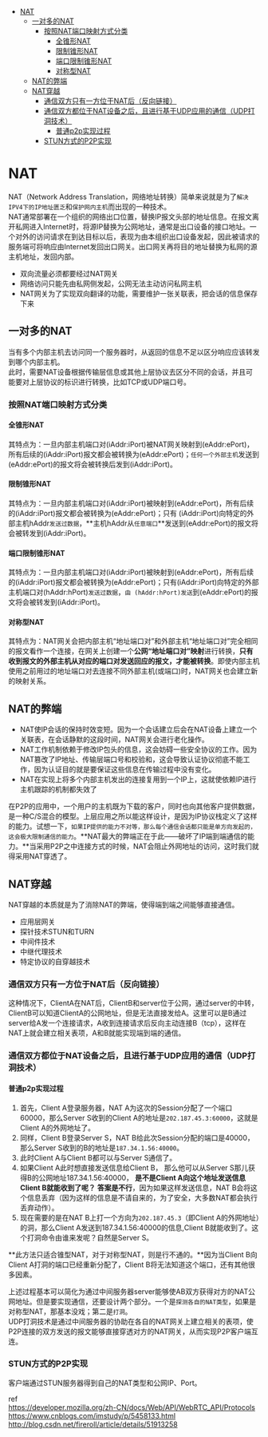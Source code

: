
- [NAT](#nat)
    - [一对多的NAT](#%E4%B8%80%E5%AF%B9%E5%A4%9A%E7%9A%84nat)
        - [按照NAT端口映射方式分类](#%E6%8C%89%E7%85%A7nat%E7%AB%AF%E5%8F%A3%E6%98%A0%E5%B0%84%E6%96%B9%E5%BC%8F%E5%88%86%E7%B1%BB)
            - [全锥形NAT](#%E5%85%A8%E9%94%A5%E5%BD%A2nat)
            - [限制锥形NAT](#%E9%99%90%E5%88%B6%E9%94%A5%E5%BD%A2nat)
            - [端口限制锥形NAT](#%E7%AB%AF%E5%8F%A3%E9%99%90%E5%88%B6%E9%94%A5%E5%BD%A2nat)
            - [对称型NAT](#%E5%AF%B9%E7%A7%B0%E5%9E%8Bnat)
    - [NAT的弊端](#nat%E7%9A%84%E5%BC%8A%E7%AB%AF)
    - [NAT穿越](#nat%E7%A9%BF%E8%B6%8A)
        - [通信双方只有一方位于NAT后（反向链接）](#%E9%80%9A%E4%BF%A1%E5%8F%8C%E6%96%B9%E5%8F%AA%E6%9C%89%E4%B8%80%E6%96%B9%E4%BD%8D%E4%BA%8Enat%E5%90%8E%EF%BC%88%E5%8F%8D%E5%90%91%E9%93%BE%E6%8E%A5%EF%BC%89)
        - [通信双方都位于NAT设备之后，且进行基于UDP应用的通信（UDP打洞技术）](#%E9%80%9A%E4%BF%A1%E5%8F%8C%E6%96%B9%E9%83%BD%E4%BD%8D%E4%BA%8Enat%E8%AE%BE%E5%A4%87%E4%B9%8B%E5%90%8E%EF%BC%8C%E4%B8%94%E8%BF%9B%E8%A1%8C%E5%9F%BA%E4%BA%8Eudp%E5%BA%94%E7%94%A8%E7%9A%84%E9%80%9A%E4%BF%A1%EF%BC%88udp%E6%89%93%E6%B4%9E%E6%8A%80%E6%9C%AF%EF%BC%89)
            - [普通p2p实现过程](#%E6%99%AE%E9%80%9Ap2p%E5%AE%9E%E7%8E%B0%E8%BF%87%E7%A8%8B)
        - [STUN方式的P2P实现](#stun%E6%96%B9%E5%BC%8F%E7%9A%84p2p%E5%AE%9E%E7%8E%B0)

# NAT
NAT（Network Address Translation，网络地址转换）简单来说就是为了`解决IPV4下的IP地址匮乏`和`保护网内主机`而出现的一种技术。  
NAT通常部署在一个组织的网络出口位置，替换IP报文头部的地址信息。在报文离开私网进入Internet时，将源IP替换为公网地址，通常是出口设备的接口地址。一个对外的访问请求在到达目标以后，表现为由本组织出口设备发起，因此被请求的服务端可将响应由Internet发回出口网关。出口网关再将目的地址替换为私网的源主机地址，发回内部。

*  双向流量必须都要经过NAT网关
*  网络访问只能先由私网侧发起，公网无法主动访问私网主机
*  NAT网关为了实现双向翻译的功能，需要维护一张关联表，把会话的信息保存下来


## 一对多的NAT
当有多个内部主机去访问同一个服务器时，从返回的信息不足以区分响应应该转发到哪个内部主机。   
此时，需要NAT设备根据传输层信息或其他上层协议去区分不同的会话，并且可能要对上层协议的标识进行转换，比如TCP或UDP端口号。   


### 按照NAT端口映射方式分类
#### 全锥形NAT
其特点为：一旦内部主机端口对(iAddr:iPort)被NAT网关映射到(eAddr:ePort)，所有后续的(iAddr:iPort)报文都会被转换为(eAddr:ePort)；`任何一个外部主机`发送到(eAddr:ePort)的报文将会被转换后发到(iAddr:iPort)。

#### 限制锥形NAT
其特点为：一旦内部主机端口对(iAddr:iPort)被映射到(eAddr:ePort)，所有后续的(iAddr:iPort)报文都会被转换为(eAddr:ePort)；只有 (iAddr:iPort)向特定的外部主机hAddr`发送过数据`，**主机hAddr从`任意端口`**发送到(eAddr:ePort)的报文将会被转发到(iAddr:iPort)。

#### 端口限制锥形NAT
其特点为：一旦内部主机端口对(iAddr:iPort)被映射到(eAddr:ePort)，所有后续的(iAddr:iPort)报文都会被转换为(eAddr:ePort)；只有(iAddr:iPort)向特定的外部主机端口对(hAddr:hPort)`发送过数据`，`由 (hAddr:hPort)发送`到(eAddr:ePort)的报文将会被转发到(iAddr:iPort)。

#### 对称型NAT
其特点为：NAT网关会把内部主机“地址端口对”和外部主机“地址端口对”完全相同的报文看作一个连接，在网关上创建一个**公网“地址端口对”映射**进行转换，**只有收到报文的外部主机从对应的端口对发送回应的报文，才能被转换**。即使内部主机使用之前用过的地址端口对去连接不同外部主机(或端口)时，NAT网关也会建立新的映射关系。

## NAT的弊端
*  NAT使IP会话的保持时效变短。因为一个会话建立后会在NAT设备上建立一个关联表，在会话静默的这段时间，NAT网关会进行老化操作。
*  NAT工作机制依赖于修改IP包头的信息，这会妨碍一些安全协议的工作。因为NAT篡改了IP地址、传输层端口号和校验和，这会导致认证协议彻底不能工作，因为认证目的就是要保证这些信息在传输过程中没有变化。
*  NAT在实现上将多个内部主机发出的连接复用到一个IP上，这就使依赖IP进行主机跟踪的机制都失效了

在P2P的应用中，一个用户的主机既为下载的客户，同时也向其他客户提供数据，是一种C/S混合的模型。上层应用之所以能这样设计，是因为IP协议栈定义了这样的能力。试想一下，`如果IP提供的能力不对等，那么每个通信会话都只能是单方向发起的，这会极大限制通信的能力`。**NAT最大的弊端正在于此——破坏了IP端到端通信的能力。**当采用P2P之中连接方式的时候，NAT会阻止外网地址的访问，这时我们就得采用NAT穿透了。



## NAT穿越
NAT穿越的本质就是为了消除NAT的弊端，使得端到端之间能够直接通信。  

* 应用层网关
* 探针技术STUN和TURN
* 中间件技术
* 中继代理技术
* 特定协议的自穿越技术

### 通信双方只有一方位于NAT后（反向链接）
这种情况下，ClientA在NAT后，ClientB和server位于公网，通过server的中转，ClientB可以知道ClientA的公网地址，但是无法直接发给A。这里可以是B通过server给A发一个连接请求，A收到连接请求后反向主动连接B（tcp），这样在NAT上就会建立相关表项，A和B就能实现端到端的通信。

### 通信双方都位于NAT设备之后，且进行基于UDP应用的通信（UDP打洞技术）
#### 普通p2p实现过程
1.  首先，Client A登录服务器，NAT A为这次的Session分配了一个端口60000，那么Server S收到的Client A的地址是`202.187.45.3:60000`，这就是Client A的外网地址了。
2.  同样，Client B登录Server S，NAT B给此次Session分配的端口是40000，那么Server S收到的B的地址是`187.34.1.56:40000`。
3.  此时Client A与Client B都可以与Server S通信了。
4.  如果Client A此时想直接发送信息给Client B，
    那么他可以从Server S那儿获得B的公网地址187.34.1.56:40000，
    **是不是Client A向这个地址发送信息Client B就能收到了呢？**
    **答案是不行**，因为如果这样发送信息，NAT B会将这个信息丢弃（因为这样的信息是不请自来的，为了安全，大多数NAT都会执行丢弃动作）。
5.  现在需要的是在NAT B上打一个方向为`202.187.45.3`（即Client A的外网地址）的洞，那么Client A发送到187.34.1.56:40000的信息,Client B就能收到了。这个打洞命令由谁来发呢？自然是Server S。

**此方法只适合锥型NAT，对于对称型NAT，则是行不通的。**因为当Client B向Client A打洞的端口已经重新分配了，Client B将无法知道这个端口，还有其他很多因素。

上述过程基本可以简化为通过中间服务器server能够使AB双方获得对方的NAT公网地址。但是要实现通信，还要设计两个部分。一个是`探测各自的NAT类型`，如果是对称型NAT，那基本没戏；第二是`打洞`。  
UDP打洞技术是通过中间服务器的协助在各自的NAT网关上建立相关的表项，使P2P连接的双方发送的报文能够直接穿透对方的NAT网关，从而实现P2P客户端互连。

### STUN方式的P2P实现
客户端通过STUN服务器得到自己的NAT类型和公网IP、Port。

ref   
https://developer.mozilla.org/zh-CN/docs/Web/API/WebRTC_API/Protocols
https://www.cnblogs.com/imstudy/p/5458133.html
http://blog.csdn.net/fireroll/article/details/51913258